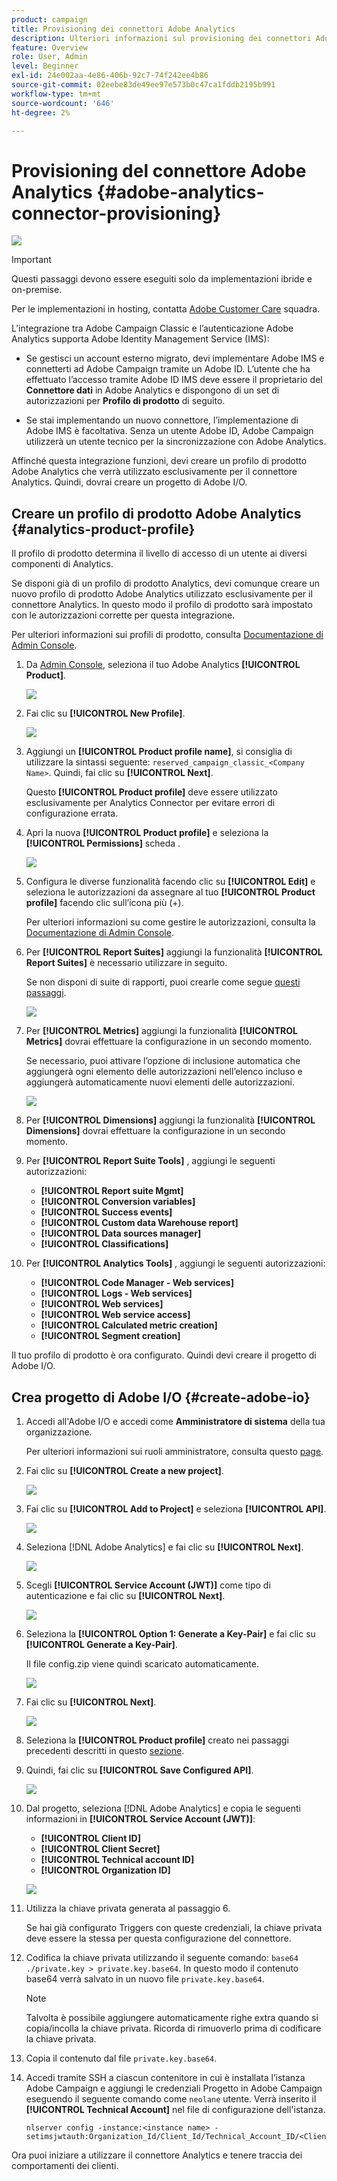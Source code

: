 ```yaml
---
product: campaign
title: Provisioning dei connettori Adobe Analytics
description: Ulteriori informazioni sul provisioning dei connettori Adobe Analytics
feature: Overview
role: User, Admin
level: Beginner
exl-id: 24e002aa-4e86-406b-92c7-74f242ee4b86
source-git-commit: 02eebe83de49ee97e573b0c47ca1fddb2195b991
workflow-type: tm+mt
source-wordcount: '646'
ht-degree: 2%

---
```


# Provisioning del connettore Adobe Analytics {#adobe-analytics-connector-provisioning}

![](../../assets/v7-only.svg)

>[!IMPORTANT]
>
> Questi passaggi devono essere eseguiti solo da implementazioni ibride e on-premise.
>
>Per le implementazioni in hosting, contatta [Adobe Customer Care](https://helpx.adobe.com/it/enterprise/admin-guide.html/enterprise/using/support-for-experience-cloud.ug.html) squadra.

L’integrazione tra Adobe Campaign Classic e l’autenticazione Adobe Analytics supporta Adobe Identity Management Service (IMS):

* Se gestisci un account esterno migrato, devi implementare Adobe IMS e connetterti ad Adobe Campaign tramite un Adobe ID. L’utente che ha effettuato l’accesso tramite Adobe ID IMS deve essere il proprietario del **Connettore dati** in Adobe Analytics e dispongono di un set di autorizzazioni per **Profilo di prodotto** di seguito.

* Se stai implementando un nuovo connettore, l’implementazione di Adobe IMS è facoltativa. Senza un utente Adobe ID, Adobe Campaign utilizzerà un utente tecnico per la sincronizzazione con Adobe Analytics.

Affinché questa integrazione funzioni, devi creare un profilo di prodotto Adobe Analytics che verrà utilizzato esclusivamente per il connettore Analytics. Quindi, dovrai creare un progetto di Adobe I/O.

## Creare un profilo di prodotto Adobe Analytics {#analytics-product-profile}

Il profilo di prodotto determina il livello di accesso di un utente ai diversi componenti di Analytics.

Se disponi già di un profilo di prodotto Analytics, devi comunque creare un nuovo profilo di prodotto Adobe Analytics utilizzato esclusivamente per il connettore Analytics. In questo modo il profilo di prodotto sarà impostato con le autorizzazioni corrette per questa integrazione.

Per ulteriori informazioni sui profili di prodotto, consulta [Documentazione di Admin Console](https://helpx.adobe.com/mt/enterprise/admin-guide.html).

1. Da [Admin Console](https://adminconsole.adobe.com/), seleziona il tuo Adobe Analytics **[!UICONTROL Product]**.

   ![](assets/do-not-localize/triggers_1.png)

1. Fai clic su **[!UICONTROL New Profile]**.

   ![](assets/do-not-localize/triggers_2.png)

1. Aggiungi un **[!UICONTROL Product profile name]**, si consiglia di utilizzare la sintassi seguente: `reserved_campaign_classic_<Company Name>`. Quindi, fai clic su **[!UICONTROL Next]**.

   Questo **[!UICONTROL Product profile]** deve essere utilizzato esclusivamente per Analytics Connector per evitare errori di configurazione errata.

1. Apri la nuova **[!UICONTROL Product profile]** e seleziona la **[!UICONTROL Permissions]** scheda .

   ![](assets/do-not-localize/triggers_3.png)

1. Configura le diverse funzionalità facendo clic su **[!UICONTROL Edit]** e seleziona le autorizzazioni da assegnare al tuo **[!UICONTROL Product profile]** facendo clic sull’icona più (+).

   Per ulteriori informazioni su come gestire le autorizzazioni, consulta la [Documentazione di Admin Console](https://helpx.adobe.com/mt/enterprise/using/manage-permissions-and-roles.html).

1. Per **[!UICONTROL Report Suites]** aggiungi la funzionalità **[!UICONTROL Report Suites]** è necessario utilizzare in seguito.

   Se non disponi di suite di rapporti, puoi crearle come segue [questi passaggi](../../platform/using/adobe-analytics-connector.md#report-suite-analytics).

   ![](assets/do-not-localize/triggers_4.png)

1. Per **[!UICONTROL Metrics]** aggiungi la funzionalità **[!UICONTROL Metrics]** dovrai effettuare la configurazione in un secondo momento.

   Se necessario, puoi attivare l’opzione di inclusione automatica che aggiungerà ogni elemento delle autorizzazioni nell’elenco incluso e aggiungerà automaticamente nuovi elementi delle autorizzazioni.

   ![](assets/do-not-localize/triggers_13.png)

1. Per **[!UICONTROL Dimensions]** aggiungi la funzionalità **[!UICONTROL Dimensions]** dovrai effettuare la configurazione in un secondo momento.

1. Per **[!UICONTROL Report Suite Tools]** , aggiungi le seguenti autorizzazioni:

   * **[!UICONTROL Report suite Mgmt]**
   * **[!UICONTROL Conversion variables]**
   * **[!UICONTROL Success events]**
   * **[!UICONTROL Custom data Warehouse report]**
   * **[!UICONTROL Data sources manager]**
   * **[!UICONTROL Classifications]**

1. Per **[!UICONTROL Analytics Tools]** , aggiungi le seguenti autorizzazioni:

   * **[!UICONTROL Code Manager - Web services]**
   * **[!UICONTROL Logs - Web services]**
   * **[!UICONTROL Web services]**
   * **[!UICONTROL Web service access]**
   * **[!UICONTROL Calculated metric creation]**
   * **[!UICONTROL Segment creation]**

Il tuo profilo di prodotto è ora configurato. Quindi devi creare il progetto di Adobe I/O.

## Crea progetto di Adobe I/O {#create-adobe-io}

1. Accedi all&#39;Adobe I/O e accedi come **Amministratore di sistema** della tua organizzazione.

   Per ulteriori informazioni sui ruoli amministratore, consulta questo [page](https://helpx.adobe.com/enterprise/using/admin-roles.html).

1. Fai clic su **[!UICONTROL Create a new project]**.

   ![](assets/do-not-localize/triggers_5.png)

1. Fai clic su **[!UICONTROL Add to Project]** e seleziona **[!UICONTROL API]**.

   ![](assets/do-not-localize/triggers_6.png)

1. Seleziona [!DNL Adobe Analytics] e fai clic su **[!UICONTROL Next]**.

   ![](assets/do-not-localize/triggers_7.png)

1. Scegli **[!UICONTROL Service Account (JWT)]** come tipo di autenticazione e fai clic su **[!UICONTROL Next]**.

   ![](assets/do-not-localize/triggers_8.png)

1. Seleziona la **[!UICONTROL Option 1: Generate a Key-Pair]** e fai clic su **[!UICONTROL Generate a Key-Pair]**.

   Il file config.zip viene quindi scaricato automaticamente.

   ![](assets/do-not-localize/triggers_9.png)

1. Fai clic su **[!UICONTROL Next]**.

   ![](assets/do-not-localize/triggers_10.png)

1. Seleziona la **[!UICONTROL Product profile]** creato nei passaggi precedenti descritti in questo [sezione](#analytics-product-profile).

1. Quindi, fai clic su **[!UICONTROL Save Configured API]**.

   ![](assets/do-not-localize/triggers_11.png)

1. Dal progetto, seleziona [!DNL Adobe Analytics] e copia le seguenti informazioni in **[!UICONTROL Service Account (JWT)]**:

   * **[!UICONTROL Client ID]**
   * **[!UICONTROL Client Secret]**
   * **[!UICONTROL Technical account ID]**
   * **[!UICONTROL Organization ID]**

   ![](assets/do-not-localize/triggers_12.png)

1. Utilizza la chiave privata generata al passaggio 6.

   Se hai già configurato Triggers con queste credenziali, la chiave privata deve essere la stessa per questa configurazione del connettore.

1. Codifica la chiave privata utilizzando il seguente comando: `base64 ./private.key > private.key.base64`. In questo modo il contenuto base64 verrà salvato in un nuovo file `private.key.base64`.

   >[!NOTE]
   >
   >Talvolta è possibile aggiungere automaticamente righe extra quando si copia/incolla la chiave privata. Ricorda di rimuoverlo prima di codificare la chiave privata.

1. Copia il contenuto dal file `private.key.base64`.

1. Accedi tramite SSH a ciascun contenitore in cui è installata l’istanza Adobe Campaign e aggiungi le credenziali Progetto in Adobe Campaign eseguendo il seguente comando come `neolane` utente. Verrà inserito il **[!UICONTROL Technical Account]** nel file di configurazione dell&#39;istanza.

   ```
   nlserver config -instance:<instance name> -setimsjwtauth:Organization_Id/Client_Id/Technical_Account_ID/<Client_Secret>/<Base64_encoded_Private_Key>
   ```
Ora puoi iniziare a utilizzare il connettore Analytics e tenere traccia dei comportamenti dei clienti.
